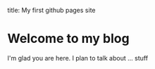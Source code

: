title: My first github pages site

# Welcome to my blog

I'm glad you are here. I plan to talk about ... stuff
